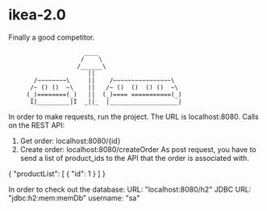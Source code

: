 # ikea-2.0
Finally a good competitor.

                         ____
                        /    \
                       /______\
                          ||
           /~~~~~~~~\     ||    /~~~~~~~~~~~~~~~~\
          /~ () ()  ~\    ||   /~ ()  ()  () ()  ~\
         (_)========(_)   ||  (_)==== ===========(_)
          I|_________|I  _||_  |___________________|


In order to make requests, run the project. The URL is localhost:8080.
Calls on the REST API:

1. Get order: localhost:8080/{id}
2. Create order: localhost:8080/createOrder
As post request, you have to send a list of product_ids to the API that the order is associated with.

{
    "productList": [
        {
            "id": 1
        }
    ]
}

In order to check out the database:
URL: "localhost:8080/h2"
JDBC URL: "jdbc:h2:mem:memDb"
username: "sa"


